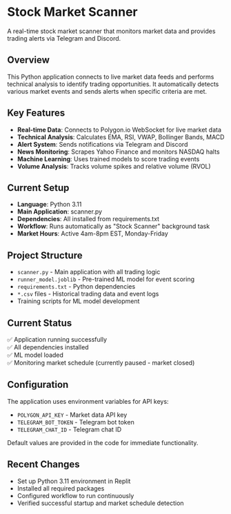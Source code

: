 # Stock Market Scanner

A real-time stock market scanner that monitors market data and provides trading alerts via Telegram and Discord.

## Overview

This Python application connects to live market data feeds and performs technical analysis to identify trading opportunities. It automatically detects various market events and sends alerts when specific criteria are met.

## Key Features

- **Real-time Data**: Connects to Polygon.io WebSocket for live market data
- **Technical Analysis**: Calculates EMA, RSI, VWAP, Bollinger Bands, MACD
- **Alert System**: Sends notifications via Telegram and Discord
- **News Monitoring**: Scrapes Yahoo Finance and monitors NASDAQ halts
- **Machine Learning**: Uses trained models to score trading events
- **Volume Analysis**: Tracks volume spikes and relative volume (RVOL)

## Current Setup

- **Language**: Python 3.11
- **Main Application**: scanner.py 
- **Dependencies**: All installed from requirements.txt
- **Workflow**: Runs automatically as "Stock Scanner" background task
- **Market Hours**: Active 4am-8pm EST, Monday-Friday

## Project Structure

- `scanner.py` - Main application with all trading logic
- `runner_model.joblib` - Pre-trained ML model for event scoring
- `requirements.txt` - Python dependencies
- `*.csv` files - Historical trading data and event logs
- Training scripts for ML model development

## Current Status

✅ Application running successfully  
✅ All dependencies installed  
✅ ML model loaded  
✅ Monitoring market schedule (currently paused - market closed)

## Configuration

The application uses environment variables for API keys:
- `POLYGON_API_KEY` - Market data API key
- `TELEGRAM_BOT_TOKEN` - Telegram bot token
- `TELEGRAM_CHAT_ID` - Telegram chat ID

Default values are provided in the code for immediate functionality.

## Recent Changes

- Set up Python 3.11 environment in Replit
- Installed all required packages
- Configured workflow to run continuously
- Verified successful startup and market schedule detection
